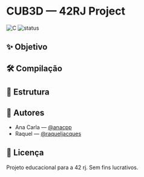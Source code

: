 # CUB3D — 42RJ Project

![C](https://img.shields.io/badge/language-C-blue) ![status](https://img.shields.io/badge/status-in%20progress-yellow)

## ✨ Objetivo

## 🛠️ Compilação

## 📁 Estrutura

## 🤝 Autores

- Ana Carla — [@anacpp](https://github.com/anacpp)
- Raquel — [@raqueljacques](https://github.com/raqueljacques)

## 📄 Licença

Projeto educacional para a 42 rj. Sem fins lucrativos.